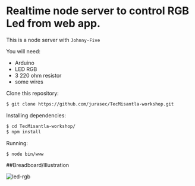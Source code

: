 Realtime node server to control RGB Led from web app.
====================

This is a node server with `Johnny-Five` 

You will need:

- Arduino
- LED RGB
- 3 220 ohm resistor 
- some wires

Clone this repository:
```bash
$ git clone https://github.com/jurasec/TecMisantla-workshop.git
```
Installing dependencies:
```bash
$ cd TecMisantla-workshop/
$ npm install
```
Running:
```bash
$ node bin/www
```
##Breadboard/Illustration

![led-rgb](breadboard/logo.png)
